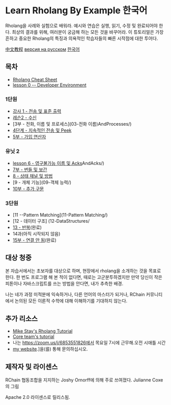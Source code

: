# Learn Rholang By Example 한국어

Rholang을 사례와 실험으로 배워라. 예시와 연습은 실행, 읽기, 수정 및 완료되어야 한다. 최상의 결과를 위해, 여러분이 궁금해 하는 모든 것을 바꾸어라. 이 튜토리얼은 가장 흔하고 중요한 Rholang의 특징과 의욕적인 학습자들의 빠른 시작점에 대한 투어다.

[中文教程](README_CN.md)   [версия на русском](README_RU.md) [한국어](README_KR.md)

## 목차
* [Rholang Cheat Sheet](ChatSheet/)
* [lesson 0 -- Developer Environment](0-DeveloperEnvironment/)

### 1단원

* [강사 1 - 전송 및 표준 출력](01-SendingAndStandardOut/)
* [레슨2 - 수신](02-수신/)
* [3부 - 전화, 이름 및 프로세스](03-전화 이름)AndProcesses/)
* [4단계 - 지속적인 전송 및 Peek](04-PersistentSendAndPeek/)
* [5부 - 가입 연산자](05-JoinOperator/)

### 유닛 2
* [lesson 6 - 영구불가능 이름 및 Acks](06-UnforgeableNames)AndAcks/)
* [7부 - 번들 및 보간](07-BundlesAndInterpolation/)
* [8 - 상태 채널 및 방법](08-StateChannelAndMethods/)
* [9 - 개체 기능](09-객체 능력/)
* [10부 - 추가 구문](10부록/)

### 3단원
* [11 --Pattern Matching](11-Pattern Matching/)
* [12 - 데이터 구조] (12-DataStructures/
* [13 - 반복](13-번역/)(완료)
* 14과(아직 시작되지 않음)
* [15부 - 연결 안 됨](15회-GoingOffChain/)(완료)


## 대상 청중
본 자습서에서는 초보자를 대상으로 하며, 현장에서 rholang을 소개하는 것을 목표로 한다.
한 번도 프로그램 해 본 적이 없다면, 때로는 고군분투하겠지만
만약 당신이 작은 피톤이나 자바스크립트를 쓰는 방법을 안다면,
내가 추측한 배경.

 나는 네가 과정 미적분에 익숙하거나, 다른 언어의 마스터가 되거나, RChain 커뮤니티에서 논의된 모든 이론적 수학에 대해 이해하기를 기대하지 않는다.


## 추가 리소스
* [Mike Stay's Rholang Tutorial](https://developer.rchain.coop/tutorial/)
* [Core team's tutorial](https://github.com/rchain/rchain/blob/master/docs/rholang/rholangtut.md)
* 나는 https://zoom.us/j/6853551826에서 목요일 7시에 근무해.오전 시애틀 시간
* [my website](https://joshyorndorff.com/contact).]을(를) 통해 문의하십시오.

## 제작자 및 라이센스
RChain 협동조합을 지지하는 Joshy Ornorff에 의해 주로 쓰여졌다.
Julianne Coxe의 그림

Apache 2.0 라이센스로 릴리스됨.